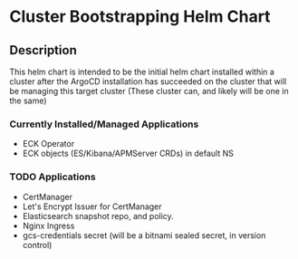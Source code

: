 # Cluster Bootstrapping Helm Chart

## Description

This helm chart is intended to be the initial helm chart installed within a cluster after the ArgoCD installation has succeeded on the cluster that will be managing this target cluster (These cluster can, and likely will be one in the same)

### Currently Installed/Managed Applications

* ECK Operator
* ECK objects  (ES/Kibana/APMServer CRDs) in default NS

### TODO Applications

* CertManager
* Let's Encrypt Issuer for CertManager
* Elasticsearch snapshot repo, and policy.
* Nginx Ingress
* gcs-credentials secret (will be a bitnami sealed secret, in version control)
